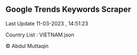 

## Google Trends Keywords Scraper 
 
Last Update 11-03-2023 , 14:51:23

Country List :
VIETNAM.json



© Abdul Muttaqin 
